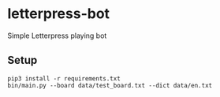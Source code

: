 # letterpress-bot
Simple Letterpress playing bot

## Setup
```
pip3 install -r requirements.txt
bin/main.py --board data/test_board.txt --dict data/en.txt
```
